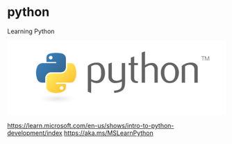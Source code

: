 # python

Learning Python

![image](python_logo.png)

https://learn.microsoft.com/en-us/shows/intro-to-python-development/index
https://aka.ms/MSLearnPython

